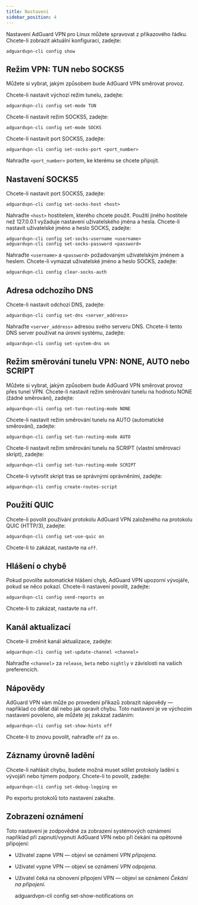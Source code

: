```yaml
---
title: Nastavení
sidebar_position: 4
---
```


Nastavení AdGuard VPN pro Linux můžete spravovat z příkazového řádku. Chcete-li zobrazit aktuální konfiguraci, zadejte:

```
adguardvpn-cli config show
```

## Režim VPN: TUN nebo SOCKS5

Můžete si vybrat, jakým způsobem bude AdGuard VPN směrovat provoz.

Chcete-li nastavit výchozí režim tunelu, zadejte:

```
adguardvpn-cli config set-mode TUN
```

Chcete-li nastavit režim SOCKS5, zadejte:

```
adguardvpn-cli config set-mode SOCKS
```

Chcete-li nastavit port SOCKS5, zadejte:

```
adguardvpn-cli config set-socks-port <port_number>
```

Nahraďte `<port_number>` portem, ke kterému se chcete připojit.

## Nastavení SOCKS5

Chcete-li nastavit port SOCKS5, zadejte:

```
adguardvpn-cli config set-socks-host <host>
```

Nahraďte `<host>` hostitelem, kterého chcete použít. Použití jiného hostitele než 127.0.0.1 vyžaduje nastavení uživatelského jména a hesla. Chcete-li nastavit uživatelské jméno a heslo SOCKS, zadejte:

```
adguardvpn-cli config set-socks-username <username>
adguardvpn-cli config set-socks-password <password>
```

Nahraďte `<username>` a `<password>` požadovaným uživatelským jménem a heslem. Chcete-li vymazat uživatelské jméno a heslo SOCKS, zadejte:

```
adguardvpn-cli config clear-socks-auth
```

## Adresa odchozího DNS

Chcete-li nastavit odchozí DNS, zadejte:

```
adguardvpn-cli config set-dns <server_address>
```

Nahraďte `<server_address>` adresou svého serveru DNS. Chcete-li tento DNS server používat na úrovni systému, zadejte:

```
adguardvpn-cli config set-system-dns on
```

## Režim směrování tunelu VPN: NONE, AUTO nebo SCRIPT

Můžete si vybrat, jakým způsobem bude AdGuard VPN směrovat provoz přes tunel VPN. Chcete-li nastavit režim směrování tunelu na hodnotu NONE (žádné směrování), zadejte:

```
adguardvpn-cli config set-tun-routing-mode NONE
```

Chcete-li nastavit režim směrování tunelu na AUTO (automatické směrování), zadejte:

```
adguardvpn-cli config set-tun-routing-mode AUTO
```

Chcete-li nastavit režim směrování tunelu na SCRIPT (vlastní směrovací skript), zadejte:

```
adguardvpn-cli config set-tun-routing-mode SCRIPT
```

Chcete-li vytvořit skript tras se správnými oprávněními, zadejte:

```
adguardvpn-cli config create-routes-script
```

## Použití QUIC

Chcete-li povolit používání protokolu AdGuard VPN založeného na protokolu QUIC (HTTP/3), zadejte:

```
adguardvpn-cli config set-use-quic on
```

Chcete-li to zakázat, nastavte na `off`.

## Hlášení o chybě

Pokud povolíte automatické hlášení chyb, AdGuard VPN upozorní vývojáře, pokud se něco pokazí. Chcete-li nastavení povolit, zadejte:

```
adguardvpn-cli config send-reports on
```

Chcete-li to zakázat, nastavte na `off`.

## Kanál aktualizací

Chcete-li změnit kanál aktualizace, zadejte:

```
adguardvpn-cli config set-update-channel <channel>
```

Nahraďte `<channel>` za `release`, `beta` nebo `nightly` v závislosti na vašich preferencích.

## Nápovědy

AdGuard VPN vám může po provedení příkazů zobrazit nápovědy — například co dělat dál nebo jak opravit chybu. Toto nastavení je ve výchozím nastavení povoleno, ale můžete jej zakázat zadáním:

```
adguardvpn-cli config set-show-hints off
```

Chcete-li to znovu povolit, nahraďte `off` za `on`.

## Záznamy úrovně ladění

Chcete-li nahlásit chybu, budete možná muset sdílet protokoly ladění s vývojáři nebo týmem podpory. Chcete-li to povolit, zadejte:

```
adguardvpn-cli config set-debug-logging on
```

Po exportu protokolů toto nastavení zakažte.

## Zobrazení oznámení

Toto nastavení je zodpovědné za zobrazení systémových oznámení například při zapnutí/vypnutí AdGuard VPN nebo při čekání na opětovné připojení:

- Uživatel zapne VPN — objeví se oznámení _VPN připojena_.
- Uživatel vypne VPN — objeví se oznámení _VPN odpojena_.
- Uživatel čeká na obnovení připojení VPN — objeví se oznámení _Čekání na připojení_.

  adguardvpn-cli config set-show-notifications on
